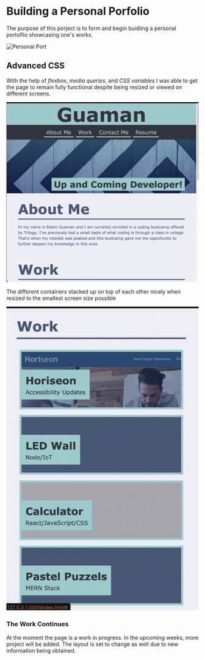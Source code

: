 # Building a Personal Porfolio
The purpose of this porject is to form and begin buidling a personal portoflio showcasing one's works. 

![Personal Port](./complete-portfolio.png)


## Advanced CSS

With the help of *flexbox*, *media queries*, and *CSS variables* I was able to get the page to remain fully functional despite being resized or viewed on different screens.

![Resized page](./half-portfolio.png)

The different containers stacked up on top of each other nicely when resized to the smallest screen size possible 

![Work section](./work-sec.png)

### The Work Continues

At the moment the page is a work in progress. In the upcoming weeks, more project will be added. The layout is set to change as well due to new information being obtained.
